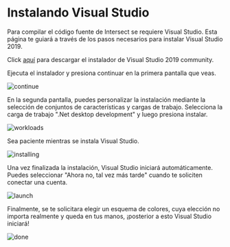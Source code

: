 # Instalando Visual Studio
Para compilar el código fuente de Intersect se requiere Visual Studio. Esta página te guiará a través de los pasos necesarios para instalar Visual Studio 2019.

Click [aquí](https://visualstudio.microsoft.com/thank-you-downloading-visual-studio/?sku=Community&rel=16) para descargar el instalador de Visual Studio 2019 community.

Ejecuta el instalador y presiona continuar en la primera pantalla que veas.

![continue](https://www.ascensiongamedev.com/resources/filehost/8dc7ac1502a38a3ab5617ce6db07e9d3.png)

En la segunda pantalla, puedes personalizar la instalación mediante la selección de conjuntos de características y cargas de trabajo. Selecciona la carga de trabajo ".Net desktop development" y luego presiona instalar.

![workloads](https://www.ascensiongamedev.com/resources/filehost/464204709f9d6c54efcf9d4714619ff1.png)

Sea paciente mientras se instala Visual Studio.

![installing](https://www.ascensiongamedev.com/resources/filehost/0be60717366bb02e418a807b7c60e1e6.png)

Una vez finalizada la instalación, Visual Studio iniciará automáticamente. Puedes seleccionar "Ahora no, tal vez más tarde" cuando te soliciten conectar una cuenta.

![launch](https://www.ascensiongamedev.com/resources/filehost/ef484164a37ce09d4bda7ad53071c0bc.png)

Finalmente, se te solicitara elegir un esquema de colores, cuya elección no importa realmente y queda en tus manos, ¡posterior a esto Visual Studio iniciará!

![done](https://www.ascensiongamedev.com/resources/filehost/4368d4cf1fb180310599251345e6b68c.png)